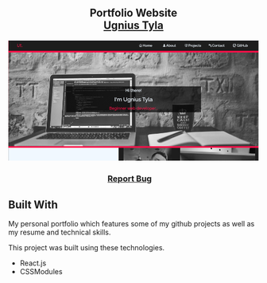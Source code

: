 <h2 align="center">
  Portfolio Website<br/>
  <a href="https://github.com/UnisLTU" target="_blank">Ugnius Tyla</a>
</h2>

<div align="center">
  <img alt="portfilio" src="./src/Assets/port.PNG" />
</div>

<h3 align="center">
    <a href="https://github.com/UnisLTU/portfolio/issues">Report Bug</a> &nbsp; &nbsp;
</h3>

## Built With

My personal portfolio which features some of my github projects as well as my resume and technical skills.<br/>

This project was built using these technologies.

-   React.js
-   CSSModules
